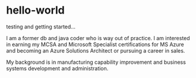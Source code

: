 # hello-world
testing and getting started...

I am a former db and java coder who is way out of practice. I am interested in earning my MCSA and Microsoft Specialist certifications for MS Azure and becoming an Azure Solutions Architect or pursuing a career in sales. 

My background is in manufacturing capability improvement and business systems development and administration.
